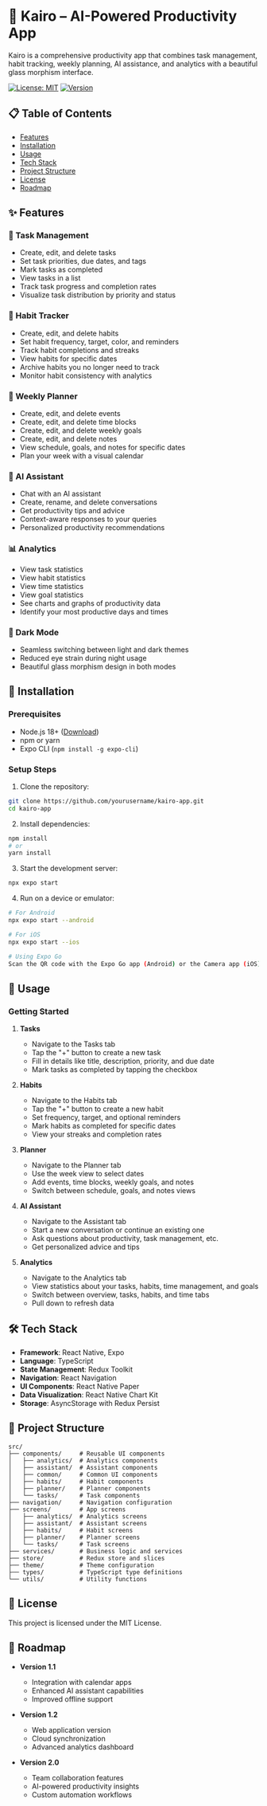 # 🚀 Kairo – AI-Powered Productivity App

Kairo is a comprehensive productivity app that combines task management, habit tracking, weekly planning, AI assistance, and analytics with a beautiful glass morphism interface.

[![License: MIT](https://img.shields.io/badge/License-MIT-blue.svg)](https://opensource.org/licenses/MIT)
[![Version](https://img.shields.io/badge/version-1.0.0-green.svg)](https://github.com/yourusername/kairo-app)

## 📋 Table of Contents

- [Features](#-features)
- [Installation](#-installation)
- [Usage](#-usage)
- [Tech Stack](#-tech-stack)
- [Project Structure](#-project-structure)
- [License](#-license)
- [Roadmap](#-roadmap)

## ✨ Features

### 📝 Task Management
- Create, edit, and delete tasks
- Set task priorities, due dates, and tags
- Mark tasks as completed
- View tasks in a list
- Track task progress and completion rates
- Visualize task distribution by priority and status

### 🔄 Habit Tracker
- Create, edit, and delete habits
- Set habit frequency, target, color, and reminders
- Track habit completions and streaks
- View habits for specific dates
- Archive habits you no longer need to track
- Monitor habit consistency with analytics

### 📅 Weekly Planner
- Create, edit, and delete events
- Create, edit, and delete time blocks
- Create, edit, and delete weekly goals
- Create, edit, and delete notes
- View schedule, goals, and notes for specific dates
- Plan your week with a visual calendar

### 🤖 AI Assistant
- Chat with an AI assistant
- Create, rename, and delete conversations
- Get productivity tips and advice
- Context-aware responses to your queries
- Personalized productivity recommendations

### 📊 Analytics
- View task statistics
- View habit statistics
- View time statistics
- View goal statistics
- See charts and graphs of productivity data
- Identify your most productive days and times

### 🌙 Dark Mode
- Seamless switching between light and dark themes
- Reduced eye strain during night usage
- Beautiful glass morphism design in both modes

## 🚀 Installation

### Prerequisites

- Node.js 18+ ([Download](https://nodejs.org/))
- npm or yarn
- Expo CLI (`npm install -g expo-cli`)

### Setup Steps

1. Clone the repository:
```bash
git clone https://github.com/yourusername/kairo-app.git
cd kairo-app
```

2. Install dependencies:
```bash
npm install
# or
yarn install
```

3. Start the development server:
```bash
npx expo start
```

4. Run on a device or emulator:
```bash
# For Android
npx expo start --android

# For iOS
npx expo start --ios

# Using Expo Go
Scan the QR code with the Expo Go app (Android) or the Camera app (iOS)
```

## 📖 Usage

### Getting Started

1. **Tasks**
   - Navigate to the Tasks tab
   - Tap the "+" button to create a new task
   - Fill in details like title, description, priority, and due date
   - Mark tasks as completed by tapping the checkbox

2. **Habits**
   - Navigate to the Habits tab
   - Tap the "+" button to create a new habit
   - Set frequency, target, and optional reminders
   - Mark habits as completed for specific dates
   - View your streaks and completion rates

3. **Planner**
   - Navigate to the Planner tab
   - Use the week view to select dates
   - Add events, time blocks, weekly goals, and notes
   - Switch between schedule, goals, and notes views

4. **AI Assistant**
   - Navigate to the Assistant tab
   - Start a new conversation or continue an existing one
   - Ask questions about productivity, task management, etc.
   - Get personalized advice and tips

5. **Analytics**
   - Navigate to the Analytics tab
   - View statistics about your tasks, habits, time management, and goals
   - Switch between overview, tasks, habits, and time tabs
   - Pull down to refresh data

## 🛠 Tech Stack

- **Framework**: React Native, Expo
- **Language**: TypeScript
- **State Management**: Redux Toolkit
- **Navigation**: React Navigation
- **UI Components**: React Native Paper
- **Data Visualization**: React Native Chart Kit
- **Storage**: AsyncStorage with Redux Persist

## 📁 Project Structure

```
src/
├── components/     # Reusable UI components
│   ├── analytics/  # Analytics components
│   ├── assistant/  # Assistant components
│   ├── common/     # Common UI components
│   ├── habits/     # Habit components
│   ├── planner/    # Planner components
│   └── tasks/      # Task components
├── navigation/     # Navigation configuration
├── screens/        # App screens
│   ├── analytics/  # Analytics screens
│   ├── assistant/  # Assistant screens
│   ├── habits/     # Habit screens
│   ├── planner/    # Planner screens
│   └── tasks/      # Task screens
├── services/       # Business logic and services
├── store/          # Redux store and slices
├── theme/          # Theme configuration
├── types/          # TypeScript type definitions
└── utils/          # Utility functions
```

## 📄 License

This project is licensed under the MIT License.

## 🔮 Roadmap

- **Version 1.1**
  - Integration with calendar apps
  - Enhanced AI assistant capabilities
  - Improved offline support

- **Version 1.2**
  - Web application version
  - Cloud synchronization
  - Advanced analytics dashboard

- **Version 2.0**
  - Team collaboration features
  - AI-powered productivity insights
  - Custom automation workflows
